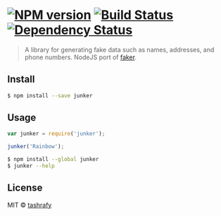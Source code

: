 #  [![NPM version][npm-image]][npm-url] [![Build Status][travis-image]][travis-url] [![Dependency Status][daviddm-image]][daviddm-url]

> A library for generating fake data such as names, addresses, and phone numbers.  NodeJS port of [faker](https://github.com/stympy/faker).


## Install

```sh
$ npm install --save junker
```


## Usage

```js
var junker = require('junker');

junker('Rainbow');
```

```sh
$ npm install --global junker
$ junker --help
```


## License

MIT © [tashrafy]()


[npm-image]: https://badge.fury.io/js/junker.svg
[npm-url]: https://npmjs.org/package/junker
[travis-image]: https://travis-ci.org/tashrafy/junker.svg?branch=master
[travis-url]: https://travis-ci.org/tashrafy/junker
[daviddm-image]: https://david-dm.org/tashrafy/junker.svg?theme=shields.io
[daviddm-url]: https://david-dm.org/tashrafy/junker
